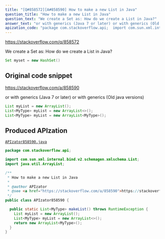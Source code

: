 ```yaml
---
title: "[Q#858572][A#858590] How to make a new List in Java"
question_title: "How to make a new List in Java"
question_text: "We create a Set as: How do we create a List in Java?"
answer_text: "or with generics (Java 7 or later) or with generics (Old java versions)"
apization_code: "package com.stackoverflow.api;  import com.sun.xml.internal.bind.v2.schemagen.xmlschema.List; import java.util.ArrayList;  /**  * How to make a new List in Java  *  * @author APIzator  * @see <a href=\"https://stackoverflow.com/a/858590\">https://stackoverflow.com/a/858590</a>  */ public class APIzator858590 {    public static List<MyType> makeList() throws RuntimeException {     List myList = new ArrayList();     List<MyType> myList = new ArrayList<>();     return new ArrayList<MyType>();   } }"
---
```


https://stackoverflow.com/q/858572

We create a Set as:
How do we create a List in Java?


```java
Set myset = new HashSet()
```


## Original code snippet

https://stackoverflow.com/a/858590

or with generics (Java 7 or later)
or with generics (Old java versions)

```java
List myList = new ArrayList();
List<MyType> myList = new ArrayList<>();
List<MyType> myList = new ArrayList<MyType>();
```

## Produced APIzation

[`APIzator858590.java`](https://github.com/pasqualesalza/apization-temp-data/raw/master/apizations/java/APIzator858590.java)

```java
package com.stackoverflow.api;

import com.sun.xml.internal.bind.v2.schemagen.xmlschema.List;
import java.util.ArrayList;

/**
 * How to make a new List in Java
 *
 * @author APIzator
 * @see <a href="https://stackoverflow.com/a/858590">https://stackoverflow.com/a/858590</a>
 */
public class APIzator858590 {

  public static List<MyType> makeList() throws RuntimeException {
    List myList = new ArrayList();
    List<MyType> myList = new ArrayList<>();
    return new ArrayList<MyType>();
  }
}

```